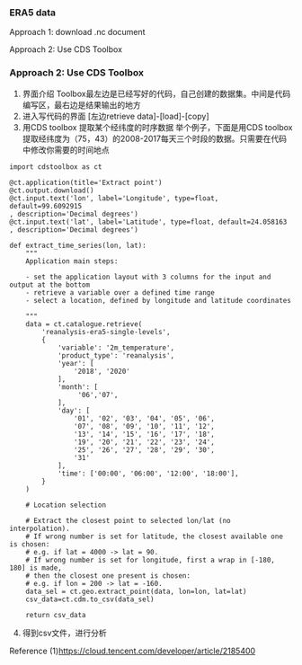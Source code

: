 ### ERA5 data
Approach 1: download .nc document

Approach 2: Use CDS Toolbox

### Approach 2: Use CDS Toolbox
1. 界面介绍
Toolbox最左边是已经写好的代码，自己创建的数据集。中间是代码编写区，最右边是结果输出的地方
2. 进入写代码的界面
[左边retrieve data]-[load]-[copy]
3. 用CDS toolbox 提取某个经纬度的时序数据
举个例子，下面是用CDS toolbox提取经纬度为（75，43）的2008-2017每天三个时段的数据。只需要在代码中修改你需要的时间地点
```
import cdstoolbox as ct

@ct.application(title='Extract point')
@ct.output.download()
@ct.input.text('lon', label='Longitude', type=float, default=99.6092915
, description='Decimal degrees')
@ct.input.text('lat', label='Latitude', type=float, default=24.058163
, description='Decimal degrees')
 
def extract_time_series(lon, lat):
    """
    Application main steps:

    - set the application layout with 3 columns for the input and output at the bottom
    - retrieve a variable over a defined time range
    - select a location, defined by longitude and latitude coordinates

    """
    data = ct.catalogue.retrieve(
        'reanalysis-era5-single-levels',
        {
            'variable': '2m_temperature',
            'product_type': 'reanalysis',
            'year': [
                '2018', '2020'
            ],
            'month': [
                 '06','07',
            ],
            'day': [
                '01', '02', '03', '04', '05', '06',
                '07', '08', '09', '10', '11', '12',
                '13', '14', '15', '16', '17', '18',
                '19', '20', '21', '22', '23', '24',
                '25', '26', '27', '28', '29', '30',
                '31'
            ],
            'time': ['00:00', '06:00', '12:00', '18:00'],
        }
    )

    # Location selection

    # Extract the closest point to selected lon/lat (no interpolation).
    # If wrong number is set for latitude, the closest available one is chosen:
    # e.g. if lat = 4000 -> lat = 90.
    # If wrong number is set for longitude, first a wrap in [-180, 180] is made,
    # then the closest one present is chosen:
    # e.g. if lon = 200 -> lat = -160.
    data_sel = ct.geo.extract_point(data, lon=lon, lat=lat)
    csv_data=ct.cdm.to_csv(data_sel)

    return csv_data
```
4. 得到csv文件，进行分析

Reference
(1)https://cloud.tencent.com/developer/article/2185400
